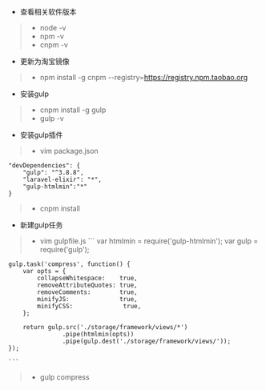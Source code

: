 - 查看相关软件版本
>- node -v
>- npm -v
>- cnpm -v
- 更新为淘宝镜像
>- npm install -g cnpm --registry=https://registry.npm.taobao.org
- 安装gulp
>- cnpm install -g gulp
>- gulp -v
- 安装gulp插件
> - vim package.json 
```
"devDependencies": {
    "gulp": "^3.8.8",
    "laravel-elixir": "*",
    "gulp-htmlmin":"*"
}
```
>- cnpm install

- 新建gulp任务
> - vim gulpfile.js
    ```
    var htmlmin = require('gulp-htmlmin');
    var gulp = require('gulp');

    gulp.task('compress', function() {
        var opts = {
            collapseWhitespace:    true,
            removeAttributeQuotes: true,
            removeComments:        true,
            minifyJS:              true,
            minifyCSS:              true,
        };

        return gulp.src('./storage/framework/views/*')
                   .pipe(htmlmin(opts))
                   .pipe(gulp.dest('./storage/framework/views/'));
    });

    ```
> - gulp compress
